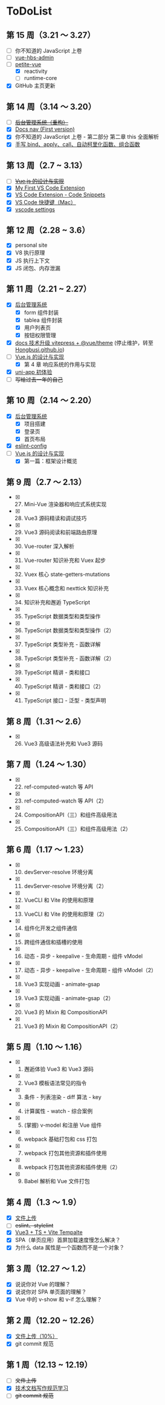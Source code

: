 # ToDoList

## 第 15 周（3.21 ～ 3.27）

- [ ] 你不知道的 JavaScript 上卷
- [ ] [vue-hbs-admin](https://github.com/Hongbusi/vue-hbs-admin)
- [ ] [petite-vue](https://github.com/Hongbusi/petite-vue)
  - [x] reactivity
  - [ ] runtime-core
- [x] GitHub 主页更新

## 第 14 周（3.14 ～ 3.20）

- [ ] ~~[后台管理系统（重构）](https://github.com/Hongbusi/vue-element-admin)~~
- [x] [Docs nav (First version)](https://github.com/Hongbusi/docs-navigation)
- [x] 你不知道的 JavaScript 上卷 - 第二部分 第二章 this 全面解析
- [x] [手写 bind、apply、call、自动柯里化函数、组合函数](https://github.com/Hongbusi/handwritten-code)

## 第 13 周（2.7 ~ 3.13）

- [ ] ~~[Vue.js 的设计与实现](https://github.com/Hongbusi/code-for-vue3-book)~~
- [x] [My First VS Code Extension](https://hongbusi.github.io/posts/first-vscode-extension)
- [x] [VS Code Extension - Code Snippets](https://github.com/Hongbusi/code-snippets)
- [x] [VS Code 快捷键（Mac）](https://hongbusi.github.io/posts/vscode-shortcuts)
- [x] [vscode settings](https://github.com/Hongbusi/vscode-settings)

## 第 12 周（2.28 ~ 3.6）

- [x] personal site
- [x] V8 执行原理
- [x] JS 执行上下文
- [x] JS 闭包、内存泄漏

## 第 11 周（2.21 ~ 2.27）

- [x] [后台管理系统](https://github.com/Hongbusi/vue-hbs-admin)
  - [x] form 组件封装
  - [x] tablea 组件封装
  - [x] 用户列表页
  - [x] 按钮权限管理
- [x] [docs 技术升级 vitepress + @vue/theme](https://github.com/Hongbusi/docs) (停止维护，转至 [Hongbusi.github.io](https://github.com/Hongbusi/Hongbusi.github.io))
- [ ] [Vue.js 的设计与实现](https://github.com/Hongbusi/code-for-vue3-book)
  - [x] 第 4 章 响应系统的作用与实现
- [x] [uni-app 初体验](https://hongbusi.github.io/posts/uni-app)
- [ ] ~~写给过去一年的自己~~

## 第 10 周（2.14 ～ 2.20）

- [x] [后台管理系统](https://github.com/Hongbusi/vue-element-admin)
  - [x] 项目搭建
  - [x] 登录页
  - [x] 首页布局
- [x] [eslint-config](https://github.com/Hongbusi/configs)
- [ ] [Vue.js 的设计与实现](https://github.com/Hongbusi/code-for-vue3-book)
  - [x] 第一篇：框架设计概览

## 第 9 周（2.7 ～ 2.13）

- [x] 27. Mini-Vue 渲染器和响应式系统实现
- [x] 28. Vue3 源码精读和调试技巧
- [x] 29. Vue3 源码阅读和前端路由原理
- [x] 30. Vue-router 深入解析
- [x] 31. Vue-router 知识补充和 Vuex 起步
- [x] 32. Vuex 核心 state-getters-mutations
- [x] 33. Vuex 核心概念和 nexttick 知识补充
- [x] 34. 知识补充和邂逅 TypeScript
- [x] 35. TypeScript 数据类型和类型操作
- [x] 36. TypeScript 数据类型和类型操作（2）
- [x] 37. TypeScript 类型补充 - 函数详解
- [x] 38. TypeScript 类型补充 - 函数详解（2）
- [x] 39. TypeScript 精讲 - 类和接口
- [x] 40. TypeScript 精讲 - 类和接口（2）
- [x] 41. TypeScript 接口 - 泛型 - 类型声明

## 第 8 周（1.31 ～ 2.6）

- [x] 26. Vue3 高级语法补充和 Vue3 源码

## 第 7 周（1.24 ～ 1.30）

- [x] 22. ref-computed-watch 等 API
- [x] 23. ref-computed-watch 等 API（2）
- [x] 24. CompositionAPI（三）和组件高级用法
- [x] 25. CompositionAPI（三）和组件高级用法（2）

## 第 6 周（1.17 ～ 1.23）

- [x] 10. devServer-resolve 环境分离
- [x] 11. devServer-resolve 环境分离（2）
- [x] 12. VueCLI 和 Vite 的使用和原理
- [x] 13. VueCLI 和 Vite 的使用和原理（2）
- [x] 14. 组件化开发之组件通信
- [x] 15. 跨组件通信和插槽的使⽤
- [x] 16. 动态 - 异步 - keepalive - ⽣命周期 - 组件 vModel
- [x] 17. 动态 - 异步 - keepalive - ⽣命周期 - 组件 vModel（2）
- [x] 18. Vue3 实现动画 - animate-gsap
- [x] 19. Vue3 实现动画 - animate-gsap（2）
- [x] 20. Vue3 的 Mixin 和 CompositionAPI
- [x] 21. Vue3 的 Mixin 和 CompositionAPI（2）

## 第 5 周（1.10 ～ 1.16）

- [x] 1. 邂逅体验 Vue3 和 Vue3 源码
- [x] 2. Vue3 模板语法常见的指令
- [x] 3. 条件 - 列表渲染 - diff 算法 - key
- [x] 4. 计算属性 - watch - 综合案例
- [x] 5. (掌握) v-model 和注册 Vue 组件
- [x] 6. webpack 基础打包和 css 打包
- [x] 7. webpack 打包其他资源和插件使用
- [x] 8. webpack 打包其他资源和插件使用（2）
- [x] 9. Babel 解析和 Vue 文件打包

## 第 4 周（1.3 ～ 1.9）

- [x] [文件上传](https://github.com/Hongbusi/file-upload)
- [ ] ~~eslint、stylelint~~
- [x] [Vue3 + TS + Vite Tempalte](https://github.com/Hongbusi/create-app/tree/master/templates/vue3-ts-vite)
- [x] SPA（单页应用）首屏加载速度慢怎么解决？
- [x] 为什么 data 属性是一个函数而不是一个对象？

## 第 3 周（12.27 ～ 1.2）

- [x] 说说你对 Vue 的理解？
- [x] 说说你对 SPA 单页面的理解？
- [x] Vue 中的 v-show 和 v-if 怎么理解？

## 第 2 周（12.20 ~ 12.26）

- [x] [文件上传（10%）](https://github.com/Hongbusi/file-upload)
- [x] git commit 规范

## 第 1 周（12.13 ~ 12.19）

- [ ] ~~文件上传~~
- [x] [技术文档写作规范学习](https://github.com/ruanyf/document-style-guide)
- [ ] ~~git commit 规范~~

